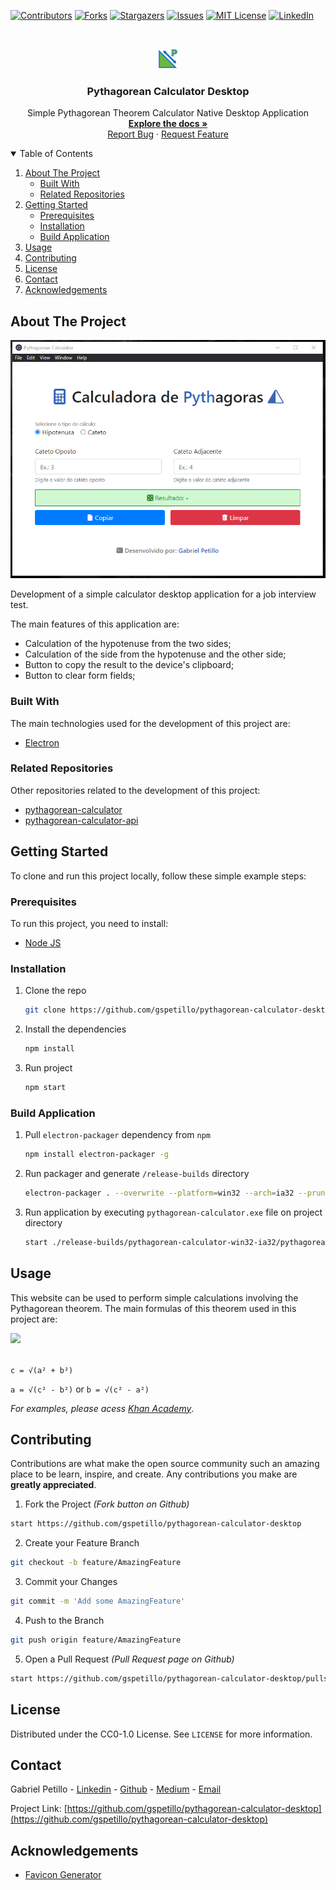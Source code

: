 <!-- MARKDOWN LINKS & IMAGES -->
<!-- https://www.markdownguide.org/basic-syntax/#reference-style-links -->
[contributors-shield]: https://img.shields.io/github/contributors/gspetillo/pythagorean-calculator-desktop.svg?style=for-the-badge
[contributors-url]: https://github.com/gspetillo/pythagorean-calculator-desktop/graphs/contributors

[forks-shield]: https://img.shields.io/github/forks/gspetillo/pythagorean-calculator-desktop.svg?style=for-the-badge
[forks-url]: https://github.com/gspetillo/pythagorean-calculator-desktop/network/members

[stars-shield]: https://img.shields.io/github/stars/gspetillo/pythagorean-calculator-desktop.svg?style=for-the-badge
[stars-url]: https://github.com/gspetillo/pythagorean-calculator-desktop/stargazers

[issues-shield]: https://img.shields.io/github/issues/gspetillo/pythagorean-calculator-desktop.svg?style=for-the-badge
[issues-url]: https://github.com/gspetillo/pythagorean-calculator-desktop/issues

[license-shield]: https://img.shields.io/github/license/gspetillo/pythagorean-calculator-desktop.svg?style=for-the-badge
[license-url]: https://github.com/gspetillo/pythagorean-calculator-desktop/blob/master/LICENSE

[linkedin-shield]: https://img.shields.io/badge/-LinkedIn-black.svg?style=for-the-badge&logo=linkedin&colorB=555

[linkedin-url]: https://linkedin.com/in/gabrielpetillo
[product-screenshot]: ./assets/app-print.png


[![Contributors][contributors-shield]][contributors-url]
[![Forks][forks-shield]][forks-url]
[![Stargazers][stars-shield]][stars-url]
[![Issues][issues-shield]][issues-url]
[![MIT License][license-shield]][license-url]
[![LinkedIn][linkedin-shield]][linkedin-url]



<!-- PROJECT LOGO -->
<br />
<p align="center">
  <a href="https://github.com/gspetillo/pythagorean-calculator-desktop">
    <img src="./assets/icons/png/32x32.png" alt="Logo">
  </a>

  <h3 align="center">Pythagorean Calculator Desktop</h3>

  <p align="center">
    Simple Pythagorean Theorem Calculator Native Desktop Application
    <br />
    <a href="https://github.com/gspetillo/pythagorean-calculator-desktop"><strong>Explore the docs »</strong></a>
    <br />
    <a href="https://github.com/gspetillo/pythagorean-calculator-desktop/issues">Report Bug</a>
    ·
    <a href="https://github.com/gspetillo/pythagorean-calculator-desktop/issues">Request Feature</a>
  </p>
</p>



<!-- TABLE OF CONTENTS -->
<details open="open">
  <summary>Table of Contents</summary>
  <ol>
    <li>
      <a href="#about-the-project">About The Project</a>
      <ul>
        <li><a href="#built-with">Built With</a></li>
        <li><a href="#related-repositories">Related Repositories</a></li>
      </ul>
    </li>
    <li>
      <a href="#getting-started">Getting Started</a>
      <ul>
        <li><a href="#prerequisites">Prerequisites</a></li>
        <li><a href="#installation">Installation</a></li>
        <li><a href="#build-application">Build Application</a></li>
      </ul>
    </li>
    <li><a href="#usage">Usage</a></li>
    <li><a href="#contributing">Contributing</a></li>
    <li><a href="#license">License</a></li>
    <li><a href="#contact">Contact</a></li>
    <li><a href="#acknowledgements">Acknowledgements</a></li>
  </ol>
</details>



<!-- ABOUT THE PROJECT -->
## About The Project

![Product Name Screen Shot][product-screenshot]

Development of a simple calculator desktop application for a job interview test.

The main features of this application are:
* Calculation of the hypotenuse from the two sides;
* Calculation of the side from the hypotenuse and the other side;
* Button to copy the result to the device's clipboard;
* Button to clear form fields;


### Built With

The main technologies used for the development of this project are:

* [Electron](https://www.electronjs.org/)

### Related Repositories

Other repositories related to the development of this project:

* [pythagorean-calculator](https://github.com/gspetillo/pythagorean-calculator)
* [pythagorean-calculator-api](https://github.com/gspetillo/pythagorean-calculator-api)



<!-- GETTING STARTED -->
## Getting Started

To clone and run this project locally, follow these simple example steps:

### Prerequisites

To run this project, you need to install:
* [Node JS](https://nodejs.org/en/download/)

### Installation

1. Clone the repo
   ```sh
   git clone https://github.com/gspetillo/pythagorean-calculator-desktop.git
   ```
2. Install the dependencies
   ```sh
   npm install
   ```
3. Run project
    ```sh
    npm start
    ```
### Build Application

1. Pull `electron-packager` dependency from `npm`
   ```sh
   npm install electron-packager -g
   ```
2. Run packager and generate `/release-builds` directory
    ```sh
    electron-packager . --overwrite --platform=win32 --arch=ia32 --prune=true --out=release-builds --version-string.CompanyName=CE --version-string.FileDescription=CE --version-string.ProductName="Pythagorean Calculator"
    ```
3. Run application by executing `pythagorean-calculator.exe` file on project directory
    ```sh
    start ./release-builds/pythagorean-calculator-win32-ia32/pythagorean-calculator.exe
    ```


<!-- USAGE EXAMPLES -->
## Usage

This website can be used to perform simple calculations involving the Pythagorean theorem. The main formulas of this theorem used in this project are:

<img src="https://uploads-cdn.omnicalculator.com/images/geometry/area/right-triangle.svg">
<br><br>

```c = √(a² + b²)```

```a = √(c² - b²)``` or ```b = √(c² - a²)```

_For examples, please acess [Khan Academy](https://www.khanacademy.org/math/cc-eighth-grade-math/cc-8th-geometry/cc-8th-pythagorean-theorem/v/the-pythagorean-theorem#:~:text=The%20Pythagorean%20theorem%20consists%20of%20a%20formula%20a%5E2%2Bb,triangle%20(Opposite%20and%20Adjacent).)_.



<!-- CONTRIBUTING -->
## Contributing

Contributions are what make the open source community such an amazing place to be learn, inspire, and create. Any contributions you make are **greatly appreciated**.

1. Fork the Project _(Fork button on Github)_
```sh
start https://github.com/gspetillo/pythagorean-calculator-desktop
```
2. Create your Feature Branch 
```sh
git checkout -b feature/AmazingFeature
```
3. Commit your Changes 
```sh
git commit -m 'Add some AmazingFeature'
```
4. Push to the Branch 
```sh
git push origin feature/AmazingFeature
```
5. Open a Pull Request _(Pull Request page on Github)_

```sh
start https://github.com/gspetillo/pythagorean-calculator-desktop/pulls
```

<!-- LICENSE -->
## License

Distributed under the CC0-1.0 License. See `LICENSE` for more information.



<!-- CONTACT -->
## Contact

Gabriel Petillo - [Linkedin](https://www.linkedin.com/in/gabrielpetillo) - [Github](https://github.com/gspetillo/) - [Medium](https://medium.com/@gspetillo) - [Email](gspetillo@gmail.com)

Project Link: [https://github.com/gspetillo/pythagorean-calculator-desktop](https://github.com/gspetillo/pythagorean-calculator-desktop)



<!-- ACKNOWLEDGEMENTS -->
## Acknowledgements
* [Favicon Generator](https://www.favicon-generator.org/)


